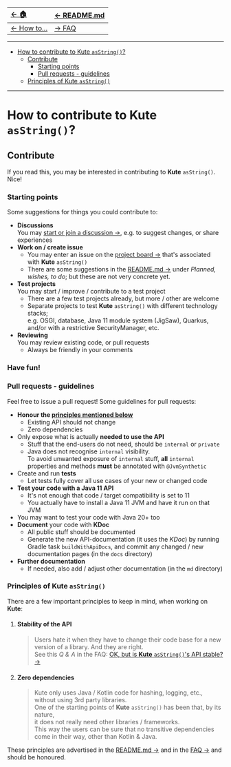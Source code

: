 | [← 🏠](../../../)            | [← README.md](../../../README.md) |
|:-----------------------------|:----------------------------------|
| [← How to...](../0-howto.md) | [→ FAQ](../../../md/faq/0-faq.md) |

<hr>

* [How to contribute to Kute `asString()`?](#how-to-contribute-to-kute-asstring)
  * [Contribute](#contribute)
    * [Starting points](#starting-points)
    * [Pull requests - guidelines](#pull-requests---guidelines)
  * [Principles of Kute `asString()`](#principles-of-kute-asstring)

<hr>

# How to contribute to Kute `asString()`?

## Contribute
If you read this, you may be interested in contributing to **Kute** `asString()`. Nice!

### Starting points
Some suggestions for things you could contribute to:
* **Discussions**<br>
  You may [start or join a discussion →](https://github.com/JanHendrikVanHeusden/Kute/discussions/new/choose), e.g. to suggest changes, or share experiences
* **Work on / create issue**<br>
   * You may enter an issue on the [project board →](https://github.com/users/JanHendrikVanHeusden/projects/2) that's associated with **Kute** `asString()`
   * There are some suggestions in the [README.md →](../../../README.md#planned-wishes-to-do) under _Planned, wishes, to do_; but these are not very concrete yet.
* **Test projects**<br>
  You may start / improve / contribute to a test project
    * There are a few test projects already, but more / other are welcome
    * Separate projects to test **Kute** `asString()` with different technology stacks;<br>
     e.g. OSGI, database, Java 11 module system (JigSaw), Quarkus, and/or with a restrictive SecurityManager, etc.
* **Reviewing**
  <br>You may review existing code, or pull requests
    * Always be friendly in your comments

### Have fun!

### Pull requests - guidelines

Feel free to issue a pull request! Some guidelines for pull requests:

* **Honour the [principles mentioned below](#principles-of-kute-asstring)**
   * Existing API should not change
   * Zero dependencies
* Only expose what is actually **needed to use the API**
   * Stuff that the end-users do not need, should be `internal` or `private`
   * Java does not recognise `internal` visibility.<br>
     To avoid unwanted exposure of `internal` stuff, **all** `internal` properties and methods **must** be annotated with `@JvmSynthetic`
* Create and run **tests**
   * Let tests fully cover all use cases of your new or changed code
* **Test your code with a Java 11 API**
   * It's not enough that code / target compatibility is set to 11
   * You actually have to install a Java 11 JVM and have it run on that JVM
* You may want to test your code with Java 20+ too
* **Document** your code with **KDoc**
   * All public stuff should be documented
   * Generate the new API-documentation (it uses the _KDoc_) by running Gradle task `buildWithApiDocs`, and commit any changed / new documentation pages (in the `docs` directory)
* **Further documentation**
   * If needed, also add / adjust other documentation (in the `md` directory)

### Principles of Kute `asString()`
There are a few important principles to keep in mind, when working on **Kute**:
1. #### Stability of the API
   >Users hate it when they have to change their code base for a new version of a library. And they are right.<br>
   See this _Q & A_ in the FAQ: [OK, but is **Kute** `asString()`'s <u>API</u> stable? →](../../faq/0-faq.md#ok-but-is-kute-asstrings-api-stable)

2. #### Zero dependencies
   > Kute only uses Java / Kotlin code for hashing, logging, etc., without using 3rd party libraries.<br>
   One of the starting points of **Kute** `asString()` has been that, by its nature,<br>
   > it does not really need other libraries / frameworks.<br>
   This way the users can be sure that no transitive dependencies come in their way, other than Kotlin & Java.

These principles are advertised in the [README.md →](../../../README.md) and in the [FAQ →](../../../md/faq/0-faq.md) and should be honoured.

